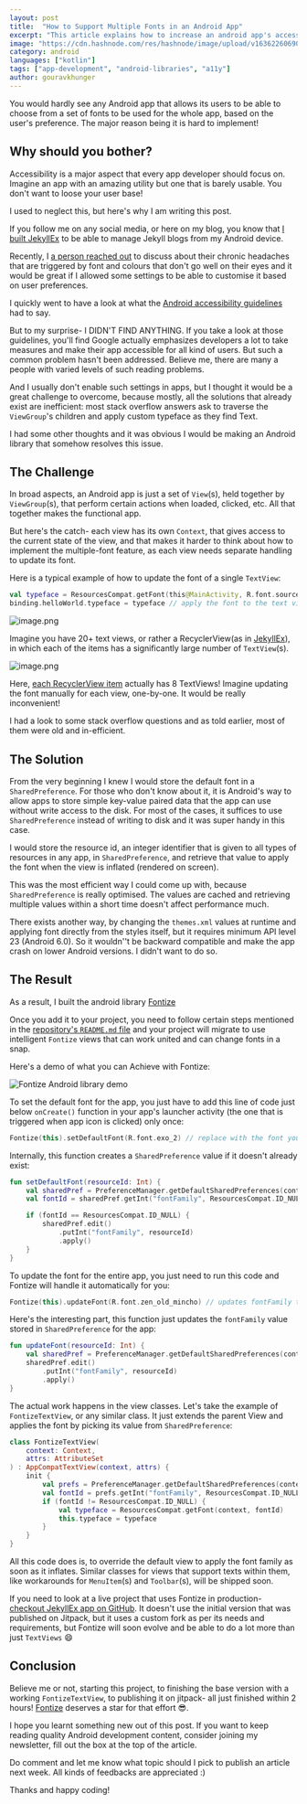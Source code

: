 ```yaml
---
layout: post
title:  "How to Support Multiple Fonts in an Android App"
excerpt: "This article explains how to increase an android app's accessibility by providing users the option to choose from a variety of fonts that suite their need."
image: "https://cdn.hashnode.com/res/hashnode/image/upload/v1636226069099/jLbjyNOXm.png"
category: android
languages: ["kotlin"]
tags: ["app-development", "android-libraries", "a11y"]
author: gouravkhunger
---
```


You would hardly see any Android app that allows its users to be able to choose from a set of fonts to be used for the whole app, based on the user's preference. The major reason being it is hard to implement!

## Why should you bother?

Accessibility is a major aspect that every app developer should focus on. Imagine an app with an amazing utility but one that is barely usable. You don't want to loose your user base!

I used to neglect this, but here's why I am writing this post.

If you follow me on any social media, or here on my blog, you know that [I built JekyllEx](https://genicsblog.com/introducing-jekyllex-android-app) to be able to manage Jekyll blogs from my Android device.

Recently, I [a person reached out](https://github.com/jekyllex/jekyllex-android/issues/2) to discuss about their chronic headaches that are triggered by font and colours that don't go well on their eyes and it would be great if I allowed some settings to be able to customise it based on user preferences. 

I quickly went to have a look at what the [Android accessibility guidelines](https://developer.android.com/guide/topics/ui/accessibility) had to say.

But to my surprise- I DIDN'T FIND ANYTHING. If you take a look at those guidelines, you'll find Google actually emphasizes developers a lot to take measures and make their app accessible for all kind of users. But such a common problem hasn't been addressed. Believe me, there are many a people with varied levels of such reading problems. 

And I usually don't enable such settings in apps, but I thought it would be a great challenge to overcome, because mostly, all the solutions that already exist are inefficient: most stack overflow answers ask to traverse the `ViewGroup`'s children and apply custom typeface as they find Text.

I had some other thoughts and it was obvious I would be making an Android library that somehow resolves this issue.

## The Challenge

In broad aspects, an Android app is just a set of `View`(s), held together by `ViewGroup`(s), that perform certain actions when loaded, clicked, etc. All that together makes the functional app.

But here's the catch- each view has its own `Context`, that gives access to the current state of the view, and that makes it harder to think about how to implement the multiple-font feature, as each view needs separate handling to update its font.

Here is a typical example of how to update the font of a single `TextView`:

```kotlin
val typeface = ResourcesCompat.getFont(this@MainActivity, R.font.source_code_pro) // get font from res/font/ directory
binding.helloWorld.typeface = typeface // apply the font to the text view
```

![image.png](https://cdn.hashnode.com/res/hashnode/image/upload/v1636027952199/bY0CrvEb8.png)

Imagine you have 20+ text views, or rather a RecyclerView(as in [JekyllEx](https://jekyllex.xyz)), in which each of the items has a significantly large number of `TextView`(s).

![image.png](https://cdn.hashnode.com/res/hashnode/image/upload/v1636028456465/fi0vdUzhZ.png)

Here, [each RecyclerView item](https://github.com/jekyllex/jekyllex-android/blob/main/app/src/main/res/layout/other_repository_item.xml) actually has 8 TextViews! Imagine updating the font manually for each view, one-by-one. It would be really inconvenient!

I had a look to some stack overflow questions and as told earlier, most of them were old and in-efficient.

## The Solution

From the very beginning I knew I would store the default font in a `SharedPreference`. For those who don't know about it, it is Android's way to allow apps to store simple key-value paired data that the app can use without write access to the disk. For most of the cases, it suffices to use `SharedPreference` instead of writing to disk and it was super handy in this case.

I would store the resource id, an integer identifier that is given to all types of resources in any app, in `SharedPreference`, and retrieve that value to apply the font when the view is inflated (rendered on screen).

This was the most efficient way I could come up with, because `SharedPreference` is really optimised. The values are cached and retrieving multiple values within a short time doesn't affect performance much.

There exists another way, by changing the `themes.xml` values at runtime and applying font directly from the styles itself, but it requires minimum API level 23 (Android 6.0). So it wouldn''t be backward compatible and make the app crash on lower Android versions. I didn't want to do so.

## The Result

As a result, I built the android library [Fontize](https://github.com/gouravkhunger/Fontize)

Once you add it to your project, you need to follow certain steps mentioned in the [repository's `README.md` file](https://github.com/gouravkhunger/Fontize/blob/main/README.md) and your project will migrate to use intelligent `Fontize` views that can work united and can change fonts in a snap.

Here's a demo of what you can Achieve with Fontize:

![Fontize Android library demo](https://cdn.hashnode.com/res/hashnode/image/upload/v1636224247599/d04oZY7Pf.gif)

To set the default font for the app, you just have to add this line of code just below `onCreate()` function in your app's launcher activity (the one that is triggered when app icon is clicked) only once:

```kotlin
Fontize(this).setDefaultFont(R.font.exo_2) // replace with the font you desire
```

Internally, this function creates a `SharedPreference` value if it doesn't already exist:

```kotlin
fun setDefaultFont(resourceId: Int) {
    val sharedPref = PreferenceManager.getDefaultSharedPreferences(context)
    val fontId = sharedPref.getInt("fontFamily", ResourcesCompat.ID_NULL)

    if (fontId == ResourcesCompat.ID_NULL) {
        sharedPref.edit()
            .putInt("fontFamily", resourceId)
            .apply()
    }
}
```

To update the font for the entire app, you just need to run this code and Fontize will handle it automatically for you:

```kotlin
Fontize(this).updateFont(R.font.zen_old_mincho) // updates fontFamily throughout app
```

Here's the interesting part, this function just updates the `fontFamily` value stored in `SharedPreference` for the app:

```kotlin
fun updateFont(resourceId: Int) {
    val sharedPref = PreferenceManager.getDefaultSharedPreferences(context)
    sharedPref.edit()
        .putInt("fontFamily", resourceId)
        .apply()
}
```

The actual work happens in the view classes. Let's take the example of `FontizeTextView`, or any similar class. It just extends the parent View and applies the font by picking its value from `SharedPreference`:


```kotlin
class FontizeTextView(
    context: Context,
    attrs: AttributeSet
) : AppCompatTextView(context, attrs) {
    init {
        val prefs = PreferenceManager.getDefaultSharedPreferences(context)
        val fontId = prefs.getInt("fontFamily", ResourcesCompat.ID_NULL)
        if (fontId != ResourcesCompat.ID_NULL) {
            val typeface = ResourcesCompat.getFont(context, fontId)
            this.typeface = typeface
        }
    }
}
```

All this code does is, to override the default view to apply the font family as soon as it inflates. Similar classes for views that support texts within them, like workarounds for `MenuItem`(s) and `Toolbar`(s),  will be shipped soon.

If you need to look at a live project that uses Fontize in production- [checkout JekyllEx app on GitHub](https://github.com/jekyllex/jekyllex-android). It doesn't use the initial version that was published on Jitpack, but it uses a custom fork as per its needs and requirements, but Fontize will soon evolve and be able to do a lot more than just `TextViews` 😄

## Conclusion

Believe me or not, starting this project, to finishing the base version with a working `FontizeTextView`, to publishing it on jitpack- all just finished within 2 hours! [Fontize](https://github.com/gouravkhunger/Fontize) deserves a star for that effort 😎.

I hope you learnt something new out of this post. If you want to keep reading quality Android development content, consider joining my newsletter, fill out the box at the top of the article.

Do comment and let me know what topic should I pick to publish an article next week. All kinds of feedbacks are appreciated :)

Thanks and happy coding!